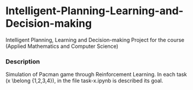 # Intelligent-Planning-Learning-and-Decision-making
Intelligent Planning, Learning and Decision-making Project for the course (Applied Mathematics and Computer Science)


### Description  
Simulation of Pacman game through Reinforcement Learning. In each task (x \belong {1,2,3,4}), in the file task-x.ipynb is described its goal. 
